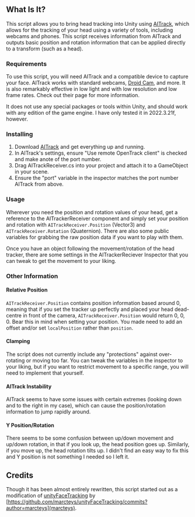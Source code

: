 ## What Is It?

This script allows you to bring head tracking into Unity using [AITrack](https://github.com/AIRLegend/aitrack), which allows for the tracking of your head using a variety of tools, including webcams and phones. This script receives information from AITrack and outputs basic position and rotation information that can be applied directly to a transform (such as a head).

### Requirements

To use this script, you will need AITrack and a compatible device to capture your face. AITrack works with standard webcams, [Droid Cam](https://www.dev47apps.com/), and more. It is also remarkably effective in low light and with low resolution and low frame rates. Check out their page for more information.

It does not use any special packages or tools within Unity, and should work with any edition of the game engine. I have only tested it in 2022.3.21f, however.

### Installing

1. Download [AITrack](https://github.com/AIRLegend/aitrack) and get everything up and running.
2. In AITrack's settings, ensure "Use remote OpenTrack client" is checked and make anote of the port number.
3. Drag AITrackReceiver.cs into your project and attach it to a GameObject in your scene.
4. Ensure the "port" variable in the inspector matches the port number AITrack from above.

### Usage

Wherever you need the position and rotation values of your head, get a reference to the AITrackerReceiver component and simply set your position and rotation with `AITrackReceiver.Position` (Vector3) and `AITrackReceiver.Rotation` (Quaternion). There are also some public variables for grabbing the raw position data if you want to play with them.

Once you have an object following the movement/rotation of the head tracker, there are some settings in the AITrackerReciever Inspector that you can tweak to get the movement to your liking.

### Other Information

#### Relative Position
`AITrackReceiver.Position` contains position information based around 0, meaning that if you set the tracker up perfectly and placed your head dead-centre in front of the camera, `AITrackReceiver.Position` would return 0, 0, 0. Bear this in mind when setting your position. You made need to add an offset and/or set `localPosition` rather than `position`.

#### Clamping
The script does not currently include any "protections" against over-rotating or moving too far. You can tweak the variables in the inspector to your liking, but if you want to restrict movement to a specific range, you will need to implement that yourself.

#### AITrack Instability
AITrack seems to have some issues with certain extremes (looking down and to the right in my case), which can cause the position/rotation information to jump rapidly around.

#### Y Position/Rotation
There seems to be some confusion between up/down movement and up/down rotation, in that if you look up, the head position goes up. Similarly, if you move up, the head rotation tilts up. I didn't find an easy way to fix this and Y position is not something I needed so I left it.

## Credits

Though it has been almost entirely rewritten, this script started out as a modification of [unityFaceTracking](https://github.com/marcteys/unityFaceTracking) by [https://github.com/marcteys/unityFaceTracking/commits?author=marcteys](marcteys).